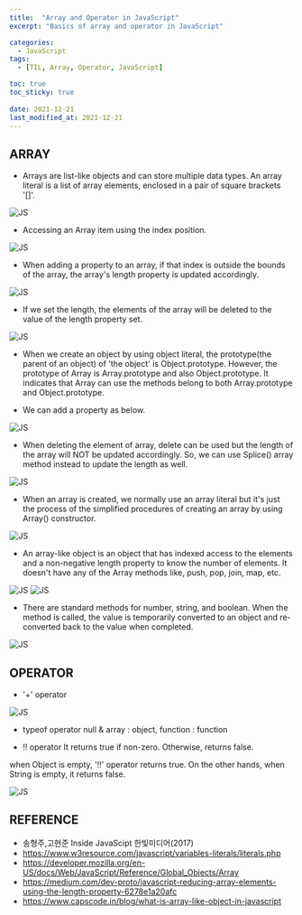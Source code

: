 ```yaml
---
title:  "Array and Operator in JavaScript"
excerpt: "Basics of array and operator in JavaScript"

categories:
  - JavaScript
tags:
  - [TIL, Array, Operator, JavaScript]

toc: true
toc_sticky: true
 
date: 2021-12-21
last_modified_at: 2021-12-21
---
```

## ARRAY
* Arrays are list-like objects and can store multiple data types. An array literal is a list of array elements, enclosed in a pair of square brackets '[]'.

![JS](/img/JavaScript/js1/2021-12-21-JS1-1.jpg)

* Accessing an Array item using the index position.

![JS](/img/JavaScript/js1/2021-12-21-JS1-2.jpg)

* When adding a property to an array, if that index is outside the bounds of the array, the array's length property is updated accordingly.

![JS](/img/JavaScript/js1/2021-12-21-JS1-3.jpg)

* If we set the length, the elements of the array will be deleted to the value of the length property set.

![JS](/img/JavaScript/js1/2021-12-21-JS1-4.jpg)

* When we create an object by using object literal, the prototype(the parent of an object) of 'the object' is Object.prototype. However, the prototype of Array is Array.prototype and also Object.prototype. It indicates that Array can use the methods belong to both Array.prototype and Object.prototype.

* We can add a property as below.

![JS](/img/JavaScript/js1/2021-12-21-JS1-5.jpg)

* When deleting the element of array, delete can be used but the length of the array will NOT be updated accordingly. So, we can use Splice() array method instead to update the length as well. 

![JS](/img/JavaScript/js1/2021-12-21-JS1-6.jpg)

* When an array is created, we normally use an array literal but it's just the process of the simplified procedures of creating an array by using Array() constructor.

![JS](/img/JavaScript/js1/2021-12-21-JS1-7.jpg)

*  An array-like object is an object that has indexed access to the elements and a non-negative length property to know the number of elements. It doesn't have any of the Array methods like, push, pop, join, map, etc.

![JS](/img/JavaScript/js1/2021-12-21-JS1-8.jpg)
![JS](/img/JavaScript/js1/2021-12-21-JS1-9.jpg)

* There are standard methods for number, string, and boolean. When the method is called, the value is temporarily converted to an object and re-converted back to the value when completed. 

![JS](/img/JavaScript/js1/2021-12-21-JS1-10.jpg)

## OPERATOR
* '+' operator

![JS](/img/JavaScript/js1/2021-12-21-JS1-11.jpg)

* typeof operator
null & array : object, function : function

* !! operator
It returns true if non-zero. Otherwise, returns false.

when Object is empty, '!!' operator returns true. On the other hands, when String is empty, it returns false.

![JS](/img/JavaScript/js1/2021-12-21-JS1-12.jpg)

## REFERENCE 
* 송형주,고현준 Inside JavaScipt 한빛미디어(2017)
* https://www.w3resource.com/javascript/variables-literals/literals.php
* https://developer.mozilla.org/en-US/docs/Web/JavaScript/Reference/Global_Objects/Array
* https://medium.com/dev-proto/javascript-reducing-array-elements-using-the-length-property-6278e1a20afc
* https://www.capscode.in/blog/what-is-array-like-object-in-javascript